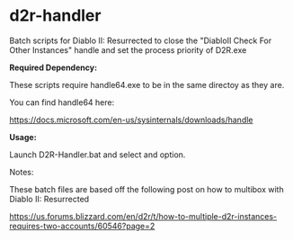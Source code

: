 # d2r-handler
Batch scripts for Diablo II: Resurrected  to close the "DiabloII Check For Other Instances" handle and set the process priority of D2R.exe

**Required Dependency:**

These scripts require handle64.exe to be in the same directoy as they are.

You can find handle64 here:

https://docs.microsoft.com/en-us/sysinternals/downloads/handle

**Usage:**

Launch D2R-Handler.bat and select and option.

Notes:

These batch files are based off the following post on how to multibox with Diablo II: Resurrected

https://us.forums.blizzard.com/en/d2r/t/how-to-multiple-d2r-instances-requires-two-accounts/60546?page=2
